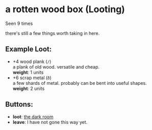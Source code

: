 # a rotten wood box (Looting)

Seen 9 times

there's still a few things worth taking in here.

## Example Loot:

- +4 wood plank (<code>/</code>)  
  a plank of old wood. versatile and cheap.  
  **weight**: 1 units
- +6 scrap metal (<code>ð</code>)  
  a few shards of metal. probably can be bent into useful shapes.  
  **weight**: 2 units

## Buttons:

- **loot**: [the dark room](the-dark-room-cp85rn.md)
- **leave**: I have not gone this way yet.
